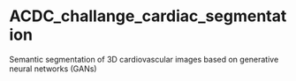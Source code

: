# ACDC_challange_cardiac_segmentation
Semantic segmentation of 3D cardiovascular images based on generative neural networks (GANs)
